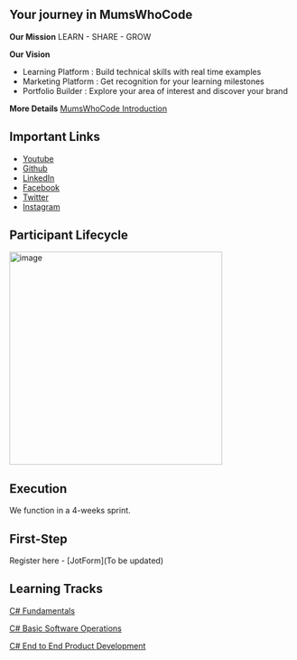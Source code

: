 ## Your journey in MumsWhoCode

**Our Mission**
LEARN - SHARE - GROW

**Our Vision**
- Learning Platform : Build technical skills with real time examples
- Marketing Platform : Get recognition for your learning milestones
- Portfolio Builder : Explore your area of interest and discover your brand

**More Details**
[MumsWhoCode Introduction](https://www.youtube.com/watch?v=fPO9tc_t5NE)

## Important Links
- [Youtube](https://www.youtube.com/channel/UC2Vc4bNtgerQEEaag8xvkjA)
- [Github](https://github.com/Mums-Who-Code)
- [LinkedIn](https://www.linkedin.com/company/mums-who-code)
- [Facebook](https://www.facebook.com/mumswhocodedotcom)
- [Twitter](https://twitter.com/_mumswhocode)
- [Instagram](https://www.instagram.com/_mumswhocode/)

## Participant Lifecycle
<img width="377" alt="image" src="https://user-images.githubusercontent.com/89320816/159198305-b0472867-48c1-471b-b5ad-aa0872fa7edc.png">

## Execution
We function in a 4-weeks sprint.

## First-Step
Register here - [JotForm](To be updated)

## Learning Tracks
[C# Fundamentals](https://github.com/Mums-Who-Code/C.Sharp.Fundamentals)

[C# Basic Software Operations](https://github.com/Mums-Who-Code/C.Sharp.Basic.Software.Operations)

[C# End to End Product Development](https://github.com/Mums-Who-Code/C.Sharp.End.To.End)

